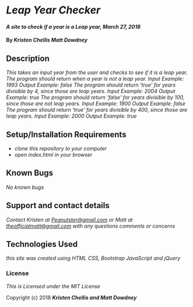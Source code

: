 # _Leap Year Checker_

#### _A site to check if a year is a Leap year, March 27, 2018_

#### By _**Kristen Chellis Matt Dowdney**_

## Description

_This takes an input year from the user and checks to see if it is a leap year._
_The program should return when a year is not a leap year.
Input Example: 1993
Output Example: false
The program should return 'true' for years divisible by 4, since those are leap years.
Input Example: 2004
Output Example: true
The program should return 'false' for years divisible by 100, since those are not leap years.
Input Example: 1900
Output Example: false
The program should return 'true' for years divisible by 400, since those are leap years.
Input Example: 2000
Output Example: true_

## Setup/Installation Requirements

* _clone this repository to your computer_
* _open index.html in your browser_


## Known Bugs

_No known bugs_

## Support and contact details

_Contact Kristen at Peanutster@gmail.com or Matt at theofficialmatt@gmail.com with any questions comments or concerns_

## Technologies Used

_this site was created using HTML CSS, Bootstrap JavaScript and jQuery_

### License

*This is Licensed under the MIT License*

Copyright (c) 2018 **_Kristen Chellis and Matt Dowdney_**
